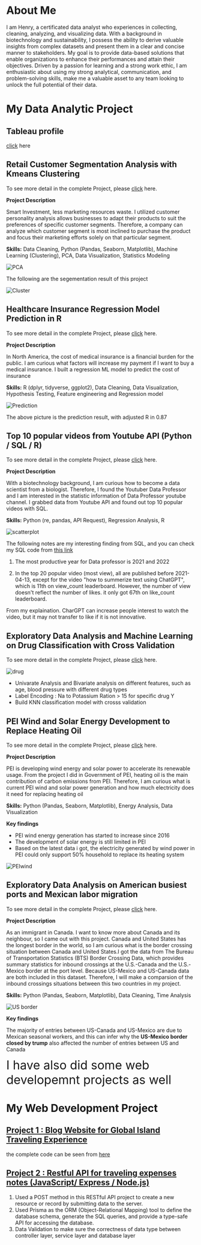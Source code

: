 # About Me
I am Henry, a certificated data analyst who experiences in collecting, cleaning, analyzing, and visualizing data. With a background in biotechnology and sustainability, I possess the ability to derive valuable insights from complex datasets and present them in a clear and concise manner to stakeholders. My goal is to provide data-based solutions that enable organizations to enhance their performances and attain their objectives.  Driven by a passion for learning and a strong work ethic, I am enthusiastic about using my strong analytical, communication, and problem-solving skills, make me a valuable asset to any team looking to unlock the full potential of their data.

# My Data Analytic Project

## Tableau profile
[click](https://public.tableau.com/app/profile/hungen.liao) here

## Retail Customer Segmentation Analysis with Kmeans Clustering

To see more detail in the complete Project, please [click](https://www.kaggle.com/code/hungenliao/retails-customer-segmentation-clustering) here.

**Project Description**<br>

Smart Investment, less marketing resources waste. I utilized customer personality analysis allows businesses to adapt their products to suit the preferences of specific customer segments. Therefore, a company can analyze which customer segment is most inclined to purchase the product and focus their marketing efforts solely on that particular segment.

**Skills:** Data Cleaning, Python (Pandas, Seaborn, Matplotlib), Machine Learning (Clustering), PCA, Data Visualization, Statistics Modeling<br>

![PCA](pca.png)

The following are the segementation result of this project

![Cluster](cluster.png)

## Healthcare Insurance Regression Model Prediction in R

To see more detail in the complete Project, please [click](https://www.kaggle.com/code/hungenliao/medical-insurance-regression-r-2-0-87) here.

**Project Description**<br>

In North America, the cost of medical insurance is a financial burden for the public. I am curious what factors will increase my payment if I want to buy a medical insurance. I built a regression ML model to predict the cost of insurance 

**Skills:** R (dplyr, tidyverse, ggplot2), Data Cleaning, Data Visualization, Hypothesis Testing, Feature engineering and Regression model<br>

![Prediction](prediction.png)

The above picture is the prediction result, with adjusted R in 0.87

## Top 10 popular videos from Youtube API (Python / SQL / R)

To see more detail in the complete Project, please [click](https://colab.research.google.com/drive/1LDEiJ6CFclnHoXzq6ZAfRWXEmyll_e-x?usp=sharing) here.

**Project Description**<br>

With a biotechnology background, I am curious how to become a data scientist from a biologist. Therefore, I found the Youtuber Data Professor and I am interested in the statistic information of Data Professor youtube channel. I grabbed data from Youtube API and found out top 10 popular videos with SQL.

**Skills:** Python (re, pandas, API Request), Regression Analysis, R<br>

![scatterplot](Scatterplot.png)

The following notes are my interesting finding from SQL, and you can check my SQL code from [this link](https://hackmd.io/@WY7WYsMqTwyJzJLs_SoHcQ/HkDmsoLNh)

1. The most productive year for Data professor is 2021 and 2022

2. In the top 20 popular video (most view), all are published before 2021-04-13, except for the video "how to summerize text using ChatGPT", which is 11th on view_count leaderboard. However, the number of view doesn't reflect the number of likes. it only got 67th on like_count leaderboard.

From my explaination. CharGPT can increase people interest to watch the video, but it may not transfer to like if it is not innovative.

## Exploratory Data Analysis and Machine Learning on Drug Classification with Cross Validation

To see more detail in the complete Project, please [click](https://www.kaggle.com/code/hungenliao/drugs-classification-eda-ml-knn-rf) here.

![drug](drug.png)

 - Univarate Analysis and Bivariate analysis on different features, such as age, blood pressure with different drug types
 - Label Encoding : Na to Potassium Ration > 15  for specific drug Y
 - Build KNN classification model with crosss validation


## PEI Wind and Solar Energy Development to Replace Heating Oil

To see more detail in the complete Project, please [click](https://github.com/Liao993/PEI_RenewableEnergy.git) here.

**Project Description**<br>

PEI is developing wind energy and solar power to accelerate its renewable usage. From the project I did in Government of PEI, heating oil is the main contribution of carbon emissions from PEI. Therefore, I am curious what is current PEI wind  and solar power generation and how much electricity does it need for replacing heating oil

**Skills:** Python (Pandas, Seaborn, Matplotlib), Energy Analysis, Data Visualization<br>

**Key findings**<br>

* PEI wind energy generation has started to increase since 2016 
* The development of solar energy is still limited in PEI
* Based on the latest data i got, the electricity generated by wind power in PEI could only support 50% household to replace its heating system


![PEIwind](wind.png)


## Exploratory Data Analysis on American busiest ports and Mexican labor migration

To see more detail in the complete Project, please [click](https://www.kaggle.com/code/hungenliao/american-busiest-ports-and-mexican-labor-migration) here.

**Project Description**<br>

As an immigrant in Canada. I want to know more about Canada and its neighbour, so I came out with this project. Canada and United States has the longest border in the world, so I am curious what is the border crossing situation between Canada and United States.I got the data from The Bureau of Transportation Statistics (BTS) Border Crossing Data, which provides summary statistics for inbound crossings at the U.S.-Canada and the U.S.-Mexico border at the port level. Because US-Mexico and US-Canada data are both included in this dataset. Therefore, I will make a comparsion of the inbound crossings situations between this two countries in  my project.

**Skills:** Python (Pandas, Seaborn, Matplotlib), Data Cleaning, Time Analysis<br>

![US border](border.png)

**Key findings**<br>

The majority of entries between US-Canada and US-Mexico are due to Mexican seasonal workers, and this can infer why the **US-Mexico border closed by trump** also affected the number of entries between US and Canada



<font size= 6>I have also did some web developemnt projects as well</font>


# My Web Development Project
## [Project 1 : Blog Website for Global Island Traveling Experience](https://liao993.github.io/home.html)

the complete code can be seen from [here](https://github.com/Liao993/Liao993.github.io.git)


## [Project 2 : Restful API for traveling expenses notes (JavaScript/ Express / Node.js)](https://github.com/Liao993/travel-expense-restfulapi/tree/master)
1. Used a POST method in this RESTful API project to create a new resource or record by submitting data to the server.
2. Used Prisma as the ORM (Object-Relational Mapping) tool to define the database schema, generate the SQL queries, and provide a type-safe API for accessing the database.
3. Data Validation to make sure the correctness of data type between controller layer, service layer and database layer
